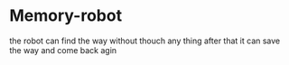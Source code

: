 # Memory-robot
the robot can find the way without thouch any thing after that it can save the way and come back agin 
